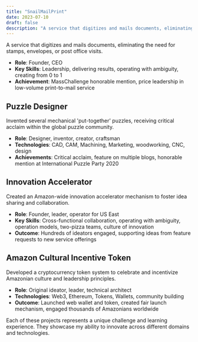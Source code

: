 ```yaml
---
title: "SnailMailPrint"
date: 2023-07-10
draft: false
description: "A service that digitizes and mails documents, eliminating the need for stamps, envelopes, or post office visits."
---
```


A service that digitizes and mails documents, eliminating the need for stamps, envelopes, or post office visits.

- **Role**: Founder, CEO
- **Key Skills**: Leadership, delivering results, operating with ambiguity, creating from 0 to 1
- **Achievement**: MassChallenge honorable mention, price leadership in low-volume print-to-mail service

## Puzzle Designer

Invented several mechanical 'put-together' puzzles, receiving critical acclaim within the global puzzle community.

- **Role**: Designer, inventor, creator, craftsman
- **Technologies**: CAD, CAM, Machining, Marketing, woodworking, CNC, design
- **Achievements**: Critical acclaim, feature on multiple blogs, honorable mention at International Puzzle Party 2020

## Innovation Accelerator

Created an Amazon-wide innovation accelerator mechanism to foster idea sharing and collaboration.

- **Role**: Founder, leader, operator for US East
- **Key Skills**: Cross-functional collaboration, operating with ambiguity, operation models, two-pizza teams, culture of innovation
- **Outcome**: Hundreds of ideators engaged, supporting ideas from feature requests to new service offerings

## Amazon Cultural Incentive Token

Developed a cryptocurrency token system to celebrate and incentivize Amazonian culture and leadership principles.

- **Role**: Original ideator, leader, technical architect
- **Technologies**: Web3, Ethereum, Tokens, Wallets, community building
- **Outcome**: Launched web wallet and token, created fair launch mechanism, engaged thousands of Amazonians worldwide

Each of these projects represents a unique challenge and learning experience. They showcase my ability to innovate across different domains and technologies.